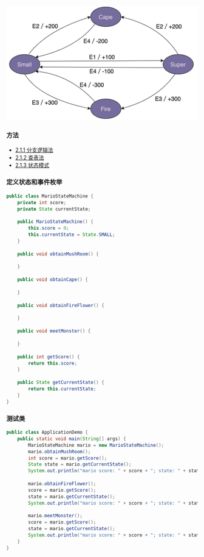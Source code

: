 ![](Projects/设计模式/23经典设计模式/行为型/状态模式/asserts/Pasted%20image%2020250629163237.png)
### 方法
- [2.1.1  分支逻辑法](Projects/设计模式/23经典设计模式/行为型/状态模式/2.1.1%20%20分支逻辑法.md)
- [2.1.2 查表法](Projects/设计模式/23经典设计模式/行为型/状态模式/2.1.2%20查表法.md)
- [2.1.3 状态模式](Projects/设计模式/23经典设计模式/行为型/状态模式/2.1.3%20状态模式.md)


### 定义状态和事件枚举
```java
public class MarioStateMachine {
    private int score;
    private State currentState;

    public MarioStateMachine() {
        this.score = 0;
        this.currentState = State.SMALL;
    }

    public void obtainMushRoom() {

    }

    public void obtainCape() {

    }

    public void obtainFireFlower() {

    }

    public void meetMonster() {

    }

    public int getScore() {
        return this.score;
    }

    public State getCurrentState() {
        return this.currentState;
    }
}
```

### 测试类
```java
public class ApplicationDemo {
    public static void main(String[] args) {
        MarioStateMachine mario = new MarioStateMachine();
        mario.obtainMushRoom();
        int score = mario.getScore();
        State state = mario.getCurrentState();
        System.out.println("mario score: " + score + "; state: " + state);

        mario.obtainFireFlower();
        score = mario.getScore();
        state = mario.getCurrentState();
        System.out.println("mario score: " + score + "; state: " + state);

        mario.meetMonster();
        score = mario.getScore();
        state = mario.getCurrentState();
        System.out.println("mario score: " + score + "; state: " + state);
    }
}
```
